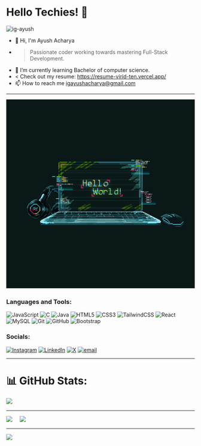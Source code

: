 # Hello Techies! 👋<br>

<p align="left"> <img src="https://komarev.com/ghpvc/?username=ig-ayush&label=Profile%20views&color=0e75b6&style=flat" alt="ig-ayush" /> </p>

- 👋 Hi, I'm Ayush Acharya 
-  > Passionate coder working towards mastering Full-Stack Development.              
- 🌱 I’m currently learning Bachelor of computer science.
-  < Check out my resume:  https://resume-virid-ten.vercel.app/
- 📫 How to reach me igayushacharya@gmail.com
- -------------------------------------------------------------------------------------------------------------------------------------------------------
<img style="width:20vh" src="./coding.gif" alt="Programmer Gif">

### Languages and Tools:
![JavaScript](https://img.shields.io/badge/javascript-%23323330.svg?style=plastic&logo=javascript&logoColor=%23F7DF1E) ![C](https://img.shields.io/badge/c-%2300599C.svg?style=plastic&logo=c&logoColor=white) ![Java](https://img.shields.io/badge/java-%23ED8B00.svg?style=plastic&logo=openjdk&logoColor=white) ![HTML5](https://img.shields.io/badge/html5-%23E34F26.svg?style=plastic&logo=html5&logoColor=white) ![CSS3](https://img.shields.io/badge/css3-%231572B6.svg?style=plastic&logo=css3&logoColor=white) ![TailwindCSS](https://img.shields.io/badge/tailwindcss-%2338B2AC.svg?style=plastic&logo=tailwind-css&logoColor=white) ![React](https://img.shields.io/badge/react-%2320232a.svg?style=plastic&logo=react&logoColor=%2361DAFB) ![MySQL](https://img.shields.io/badge/mysql-4479A1.svg?style=plastic&logo=mysql&logoColor=white) ![Git](https://img.shields.io/badge/git-%23F05033.svg?style=plastic&logo=git&logoColor=white) ![GitHub](https://img.shields.io/badge/github-%23121011.svg?style=plastic&logo=github&logoColor=white) ![Bootstrap](https://img.shields.io/badge/bootstrap-%238511FA.svg?style=plastic&logo=bootstrap&logoColor=white)

### Socials:
[![Instagram](https://img.shields.io/badge/Instagram-%23E4405F.svg?logo=Instagram&logoColor=white)](https://instagram.com/https://www.instagram.com/ig__ayushachar/) [![LinkedIn](https://img.shields.io/badge/LinkedIn-%230077B5.svg?logo=linkedin&logoColor=white)](https://linkedin.com/in/https://www.linkedin.com/in/ayush-acharya-65943132b/) [![X](https://img.shields.io/badge/X-black.svg?logo=X&logoColor=white)](https://x.com/https://x.com/ig_ayushacharya) [![email](https://img.shields.io/badge/Email-D14836?logo=gmail&logoColor=white)](mailto:igayushacharya@gmail.com) 

- -------------------------------------------------------------------------------------------------------------------------------------------------------
# 📊 GitHub Stats:
![](https://github-readme-stats.vercel.app/api?username=ig-ayush&theme=dark&hide_border=false&include_all_commits=false&count_private=false)<br/>

-----------------------------------------------------------------------------------------------------------------------------------------------------------


![](https://github-readme-streak-stats.herokuapp.com/?user=ig-ayush&theme=dark&hide_border=false) &nbsp; &nbsp; ![](https://github-readme-stats.vercel.app/api/top-langs/?username=ig-ayush&theme=dark&hide_border=false&include_all_commits=false&count_private=false&layout=compact)

---
[![](https://visitcount.itsvg.in/api?id=ig-ayush&icon=0&color=0)](https://visitcount.itsvg.in)

<!-- Proudly created with GPRM ( https://gprm.itsvg.in ) -->
